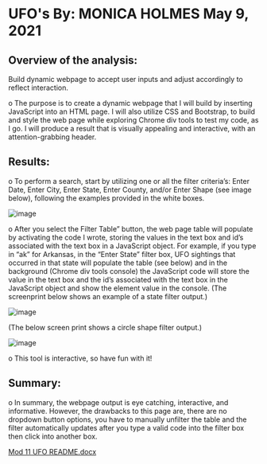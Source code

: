 # UFO's       By: MONICA HOLMES 		May 9, 2021


## Overview of the analysis:
Build dynamic webpage to accept user inputs and adjust accordingly to reflect interaction. 

   o The purpose is to create a dynamic webpage that I will build by inserting JavaScript into an HTML page. I will also utilize CSS and Bootstrap, to    build and style the web page while exploring Chrome div tools to test my code, as I go.  I will produce a result that is visually appealing and      interactive, with an attention-grabbing header.

## Results:
  o	To perform a search, start by utilizing one or all the filter criteria’s: Enter Date, Enter City, Enter State, Enter County, and/or Enter Shape (see image below), following the examples provided in the white boxes. 
  
 
 ![image](https://user-images.githubusercontent.com/78371845/129495657-aa85f016-cd49-4bf4-99bd-ef7d545f7329.png)

 
 
 
  o	After you select the Filter Table” button, the web page table will populate by activating the code I wrote, storing the values in the text box and id’s associated with the text box in a JavaScript object. For example, if you type in “ak” for Arkansas, in the “Enter State” filter box, UFO sightings that occurred in that state will populate the table (see below) and in the background (Chrome div tools console) the JavaScript code will store the value in the text box and the id’s associated with the text box in the JavaScript object and show the element value in the console. 
  (The screenprint below shows an example of a state filter output.)
  
  

 ![image](https://user-images.githubusercontent.com/78371845/129495665-e916ba26-049c-408a-9e65-4379bc9fbf25.png)


  (The below screen print shows a circle shape filter output.)
  
 
![image](https://user-images.githubusercontent.com/78371845/129495684-27c739ce-e023-49e8-a765-89b5ef8b2846.png)


 
  o	This tool is interactive, so have fun with it!
  
  
  
## Summary:
  o	In summary, the webpage output is eye catching, interactive, and informative. However, the drawbacks to this page are, there are no dropdown button options, you have to manually unfilter the table and the filter automatically updates after you type a valid code into the filter box then click into another box.



[Mod 11 UFO README.docx](https://github.com/mmh926/UFOs/files/6481579/Mod.11.UFO.README.docx)
